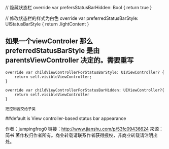 
// 隐藏状态栏
override var prefersStatusBarHidden: Bool {
    return true
}

// 修改状态栏的样式为白色
override var preferredStatusBarStyle: UIStatusBarStyle {
    return .lightContent
}


## 如果一个viewControler 那么preferredStatusBarStyle 是由parentsViewController 决定的。需要重写

```
override var childViewControllerForStatusBarStyle: UIViewController? {
    return self.visibleViewController;
}

override var childViewControllerForStatusBarHidden: UIViewController?{
    return self.visibleViewController
}

把控制器交给子类
```








##default is  View controller-based status bar appearance



作者：jumpingfrog0
链接：http://www.jianshu.com/p/53fc09436624
來源：简书
著作权归作者所有。商业转载请联系作者获得授权，非商业转载请注明出处。
